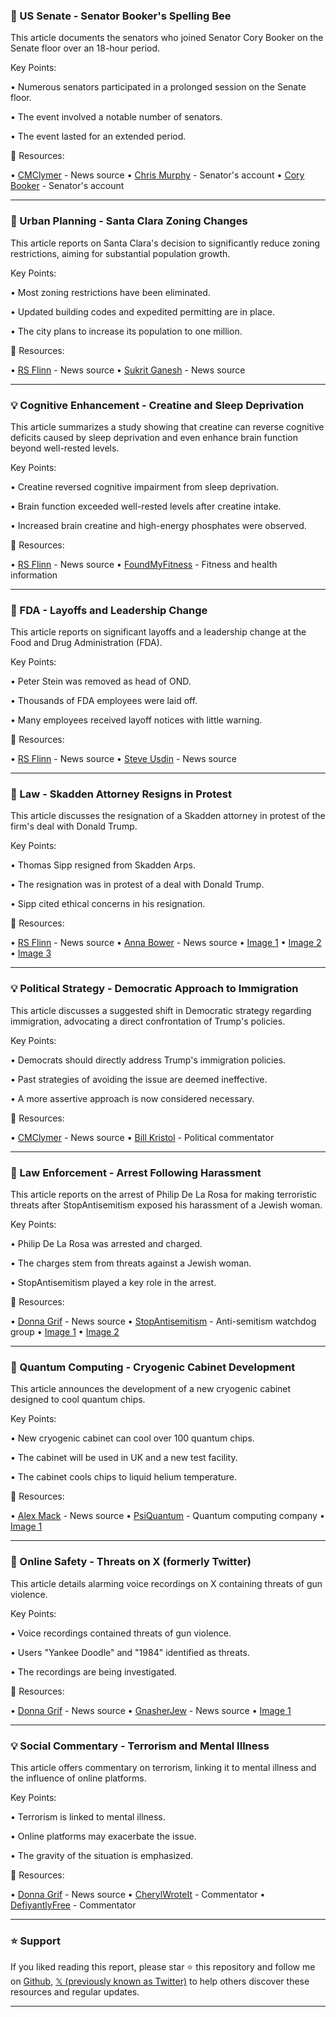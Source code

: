 ### 🤖 US Senate - Senator Booker's Spelling Bee

This article documents the senators who joined Senator Cory Booker on the Senate floor over an 18-hour period.

Key Points:

•  Numerous senators participated in a prolonged session on the Senate floor.

• The event involved a notable number of senators.

• The event lasted for an extended period.


🔗 Resources:

• [CMClymer](https://x.com/cmclymer) - News source
• [Chris Murphy](https://x.com/ChrisMurphyCT) -  Senator's account
• [Cory Booker](https://x.com/CoryBooker) - Senator's account


---

### 🚀 Urban Planning - Santa Clara Zoning Changes

This article reports on Santa Clara's decision to significantly reduce zoning restrictions, aiming for substantial population growth.

Key Points:

• Most zoning restrictions have been eliminated.

• Updated building codes and expedited permitting are in place.

• The city plans to increase its population to one million.


🔗 Resources:

• [RS Flinn](https://x.com/RS_Flinn) - News source
• [Sukrit Ganesh](https://x.com/SukritGanesh) - News source


---

### 💡 Cognitive Enhancement - Creatine and Sleep Deprivation

This article summarizes a study showing that creatine can reverse cognitive deficits caused by sleep deprivation and even enhance brain function beyond well-rested levels.

Key Points:

• Creatine reversed cognitive impairment from sleep deprivation.

• Brain function exceeded well-rested levels after creatine intake.

• Increased brain creatine and high-energy phosphates were observed.


🔗 Resources:

• [RS Flinn](https://x.com/RS_Flinn) - News source
• [FoundMyFitness](https://x.com/foundmyfitness) - Fitness and health information


---

### 🤖 FDA - Layoffs and Leadership Change

This article reports on significant layoffs and a leadership change at the Food and Drug Administration (FDA).

Key Points:

• Peter Stein was removed as head of OND.

• Thousands of FDA employees were laid off.

• Many employees received layoff notices with little warning.


🔗 Resources:

• [RS Flinn](https://x.com/RS_Flinn) - News source
• [Steve Usdin](https://x.com/steveusdin1) - News source


---

### 🤖 Law - Skadden Attorney Resigns in Protest

This article discusses the resignation of a Skadden attorney in protest of the firm's deal with Donald Trump.

Key Points:

• Thomas Sipp resigned from Skadden Arps.

• The resignation was in protest of a deal with Donald Trump.

• Sipp cited ethical concerns in his resignation.


🔗 Resources:

• [RS Flinn](https://x.com/RS_Flinn) - News source
• [Anna Bower](https://x.com/AnnaBower) - News source
• [Image 1](https://pbs.twimg.com/media/GndlL_1XEAIOAAl?format=jpg&name=small)
• [Image 2](https://pbs.twimg.com/media/GndlMApXEAMkPSU?format=jpg&name=360x360)
• [Image 3](https://pbs.twimg.com/media/GndlMAHXcAAYnS4?format=jpg&name=small)


---

### 💡 Political Strategy - Democratic Approach to Immigration

This article discusses a suggested shift in Democratic strategy regarding immigration, advocating a direct confrontation of Trump's policies.

Key Points:

• Democrats should directly address Trump's immigration policies.

•  Past strategies of avoiding the issue are deemed ineffective.

• A more assertive approach is now considered necessary.


🔗 Resources:

• [CMClymer](https://x.com/cmclymer) - News source
• [Bill Kristol](https://x.com/BillKristol) - Political commentator


---

### 🤖 Law Enforcement - Arrest Following Harassment

This article reports on the arrest of Philip De La Rosa for making terroristic threats after StopAntisemitism exposed his harassment of a Jewish woman.

Key Points:

• Philip De La Rosa was arrested and charged.

• The charges stem from threats against a Jewish woman.

• StopAntisemitism played a key role in the arrest.


🔗 Resources:

• [Donna Grif](https://x.com/Donna_Grif) - News source
• [StopAntisemitism](https://x.com/StopAntisemites) - Anti-semitism watchdog group
• [Image 1](https://pbs.twimg.com/media/GndVuy6XkAAVC7q?format=jpg&name=small)
• [Image 2](https://pbs.twimg.com/ext_tw_video_thumb/1904550872249421824/pu/img/6YthzFdfl1M0-Oxn?format=jpg&name=240x240)


---

### 🤖 Quantum Computing - Cryogenic Cabinet Development

This article announces the development of a new cryogenic cabinet designed to cool quantum chips.

Key Points:

• New cryogenic cabinet can cool over 100 quantum chips.

• The cabinet will be used in UK and a new test facility.

• The cabinet cools chips to liquid helium temperature.


🔗 Resources:

• [Alex Mack](https://x.com/alexmmmack) - News source
• [PsiQuantum](https://x.com/PsiQuantum) - Quantum computing company
• [Image 1](https://pbs.twimg.com/media/GndZ7O9WUAAk2XS?format=jpg&name=small)


---

### 🤖 Online Safety - Threats on X (formerly Twitter)

This article details alarming voice recordings on X containing threats of gun violence.

Key Points:

• Voice recordings contained threats of gun violence.

• Users "Yankee Doodle" and "1984" identified as threats.

•  The recordings are being investigated.


🔗 Resources:

• [Donna Grif](https://x.com/Donna_Grif) - News source
• [GnasherJew](https://x.com/GnasherJew) - News source
• [Image 1](https://pbs.twimg.com/ext_tw_video_thumb/1907054825776513024/pu/img/WPUY4ZG3MSccUvQ8.jpg)


---

### 💡 Social Commentary - Terrorism and Mental Illness

This article offers commentary on terrorism, linking it to mental illness and the influence of online platforms.

Key Points:

• Terrorism is linked to mental illness.

• Online platforms may exacerbate the issue.

•  The gravity of the situation is emphasized.


🔗 Resources:

• [Donna Grif](https://x.com/Donna_Grif) - News source
• [CherylWroteIt](https://x.com/CherylWroteIt) - Commentator
• [DefiyantlyFree](https://x.com/DefiyantlyFree) - Commentator


---

### ⭐️ Support

If you liked reading this report, please star ⭐️ this repository and follow me on [Github](https://github.com/Drix10), [𝕏 (previously known as Twitter)](https://x.com/DRIX_10_) to help others discover these resources and regular updates.

---
